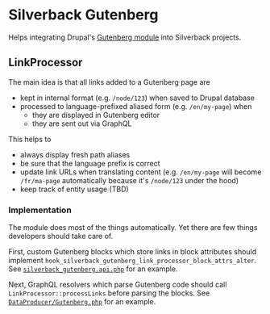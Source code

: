 # Silverback Gutenberg

Helps integrating Drupal's [Gutenberg module](https://www.drupal.org/project/gutenberg) into Silverback projects.

## LinkProcessor

The main idea is that all links added to a Gutenberg page are

- kept in internal format (e.g. `/node/123`) when saved to Drupal database
- processed to language-prefixed aliased form (e.g. `/en/my-page`) when
  - they are displayed in Gutenberg editor
  - they are sent out via GraphQL

This helps to

- always display fresh path aliases
- be sure that the language prefix is correct
- update link URLs when translating content (e.g. `/en/my-page` will become `/fr/ma-page` automatically because it's `/node/123` under the hood)
- keep track of entity usage (TBD)

### Implementation

The module does most of the things automatically. Yet there are few things developers should take care of.

First, custom Gutenberg blocks which store links in block attributes should implement `hook_silverback_gutenberg_link_processor_block_attrs_alter`. See [`silverback_gutenberg.api.php`](./silverback_gutenberg.api.php) for an example.

Next, GraphQL resolvers which parse Gutenberg code should call `LinkProcessor::processLinks` before parsing the blocks. See [`DataProducer/Gutenberg.php`](../../../../apps/silverback-drupal/web/modules/custom/silverback_gatsby_test/src/Plugin/GraphQL/DataProducer/Gutenberg.php) for an example.
